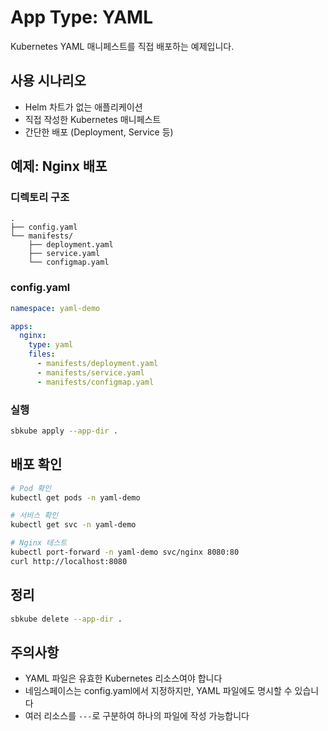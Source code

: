 # App Type: YAML

Kubernetes YAML 매니페스트를 직접 배포하는 예제입니다.

## 사용 시나리오

- Helm 차트가 없는 애플리케이션
- 직접 작성한 Kubernetes 매니페스트
- 간단한 배포 (Deployment, Service 등)

## 예제: Nginx 배포

### 디렉토리 구조
```
.
├── config.yaml
└── manifests/
    ├── deployment.yaml
    ├── service.yaml
    └── configmap.yaml
```

### config.yaml
```yaml
namespace: yaml-demo

apps:
  nginx:
    type: yaml
    files:
      - manifests/deployment.yaml
      - manifests/service.yaml
      - manifests/configmap.yaml
```

### 실행
```bash
sbkube apply --app-dir .
```

## 배포 확인

```bash
# Pod 확인
kubectl get pods -n yaml-demo

# 서비스 확인
kubectl get svc -n yaml-demo

# Nginx 테스트
kubectl port-forward -n yaml-demo svc/nginx 8080:80
curl http://localhost:8080
```

## 정리

```bash
sbkube delete --app-dir .
```

## 주의사항

- YAML 파일은 유효한 Kubernetes 리소스여야 합니다
- 네임스페이스는 config.yaml에서 지정하지만, YAML 파일에도 명시할 수 있습니다
- 여러 리소스를 `---`로 구분하여 하나의 파일에 작성 가능합니다
